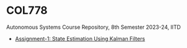 # COL778
Autonomous Systems Course Repository, 8th Semester 2023-24, IITD 


- [Assignment-1: State Estimation Using Kalman Filters](./A1/)
